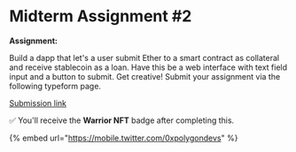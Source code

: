 # Midterm Assignment #2

**Assignment:**

Build a dapp that let's a user submit Ether to a smart contract as collateral and receive stablecoin as a loan. Have this be a web interface with text field input and a button to submit. Get creative! Submit your assignment via the following typeform page.&#x20;

[Submission link ](https://ce6xacyp6x0.typeform.com/to/yOMq8Bjz)

✅ You'll receive the **Warrior NFT** badge after completing this.

{% embed url="https://mobile.twitter.com/0xpolygondevs" %}
